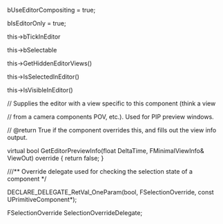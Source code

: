 bUseEditorCompositing = true;

bIsEditorOnly = true;

this->bTickInEditor

this->bSelectable

this->GetHiddenEditorViews()

this->IsSelectedInEditor()

this->IsVisibleInEditor()

// Supplies the editor with a view specific to this component (think a view

// from a camera components POV, etc.). Used for PIP preview windows.

// @return True if the component overrides this, and fills out the view info output.

virtual bool GetEditorPreviewInfo(float DeltaTime, FMinimalViewInfo& ViewOut) override { return false; }

///\*\* Override delegate used for checking the selection state of a component \*/

DECLARE_DELEGATE_RetVal_OneParam(bool, FSelectionOverride, const UPrimitiveComponent\*);

FSelectionOverride SelectionOverrideDelegate;
